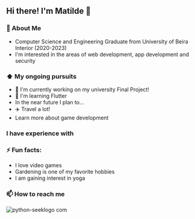 ## Hi there! I'm Matilde 👋

### 📖 About Me
* Computer Science and Engineering Graduate from University of Beira Interior (2020-2023)
* I'm interested in the areas of web development, app development and security

### ⬆ My ongoing pursuits
* 🔭 I'm currently working on my university Final Project!
* 🌱 I'm learning Flutter
* In the near future I plan to...
*   ✈️ Travel a lot!
*   Learn more about game development

### I have experience with


### ⚡ Fun facts:
* I love video games
* Gardening is one of my favorite hobbies
* I am gaining interest in yoga

### 📫 How to reach me

![python-seeklogo com](https://github.com/matzro/matzro/assets/77325729/e7876c56-e3c6-4f8b-9f34-d40fcc33a024)

<!--
**khajiits/khajiits** is a ✨ _special_ ✨ repository because its `README.md` (this file) appears on your GitHub profile.

Here are some ideas to get you started:

- 🔭 I’m currently working on ...
- 🌱 I’m currently learning ...
- 👯 I’m looking to collaborate on ...
- 🤔 I’m looking for help with ...
- 💬 Ask me about ...
- 📫 How to reach me: ...
- 😄 Pronouns: ...
- ⚡ Fun fact: ...
-->
